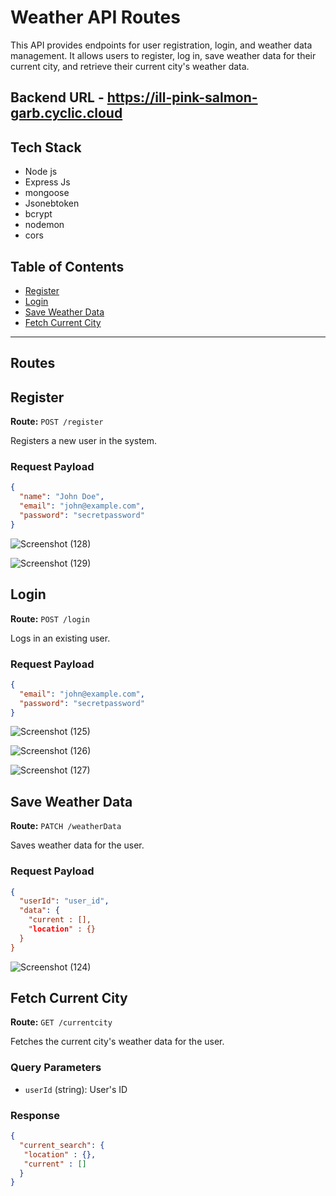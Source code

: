 # Weather API Routes

This API provides endpoints for user registration, login, and weather data management. It allows users to register, log in, save weather data for their current city, and retrieve their current city's weather data.

## Backend URL - https://ill-pink-salmon-garb.cyclic.cloud

## Tech Stack
- Node js
- Express Js
- mongoose
- Jsonebtoken
- bcrypt
- nodemon
- cors

## Table of Contents
- [Register](#register)
- [Login](#login)
- [Save Weather Data](#save-weather-data)
- [Fetch Current City](#fetch-current-city)

---

## Routes

## Register

**Route:** `POST /register`

Registers a new user in the system.

### Request Payload

```json
{
  "name": "John Doe",
  "email": "john@example.com",
  "password": "secretpassword"
}
```
![Screenshot (128)](https://github.com/KoushikNiyogi/weather_app_backend/assets/112813924/32caa30e-ea11-4e96-8d6a-d20b18b32e39)

![Screenshot (129)](https://github.com/KoushikNiyogi/weather_app_backend/assets/112813924/779ee08a-98ae-4f0d-ae15-58d105e16cb4)


## Login

**Route:** `POST /login`

Logs in an existing user.

### Request Payload

```json
{
  "email": "john@example.com",
  "password": "secretpassword"
}
```
![Screenshot (125)](https://github.com/KoushikNiyogi/weather_app_backend/assets/112813924/2667b3d1-562d-47d2-a89f-22670d5ca0bb)

![Screenshot (126)](https://github.com/KoushikNiyogi/weather_app_backend/assets/112813924/12952f36-2ced-4d7d-a8ed-70dd56491fab)

![Screenshot (127)](https://github.com/KoushikNiyogi/weather_app_backend/assets/112813924/90fdc795-c34b-422d-99b1-234e97550527)

## Save Weather Data

**Route:** `PATCH /weatherData`

Saves weather data for the user.

### Request Payload

```json
{
  "userId": "user_id",
  "data": {
    "current : [],
    "location" : {}
  }
}
```

![Screenshot (124)](https://github.com/KoushikNiyogi/weather_app_backend/assets/112813924/a665b8b6-4777-409d-9eeb-cd3fc4d789cf)

## Fetch Current City

**Route:** `GET /currentcity`

Fetches the current city's weather data for the user.

### Query Parameters

- `userId` (string): User's ID

### Response

```json
{
  "current_search": {
   "location" : {},
   "current" : []
  }
}


